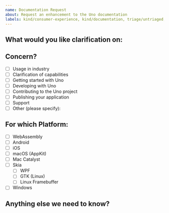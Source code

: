```yaml
---
name: Documentation Request
about: Request an enhancement to the Uno documentation
labels: kind/consumer-experience, kind/documentation, triage/untriaged, difficulty/tbd
---
```


<!-- Please only use this template for submitting documentation requests -->

## What would you like clarification on:

## Concern?

- [ ] Usage in industry
- [ ] Clarification of capabilities
- [ ] Getting started with Uno
- [ ] Developing with Uno
- [ ] Contributing to the Uno project
- [ ] Publishing your application
- [ ] Support
- [ ] Other (please specify):

## For which Platform:

- [ ] WebAssembly
- [ ] Android
- [ ] iOS
- [ ] macOS (AppKit)
- [ ] Mac Catalyst
- [ ] Skia
  - [ ] WPF
  - [ ] GTK (Linux)
  - [ ] Linux Framebuffer
- [ ] Windows

## Anything else we need to know?

<!-- We would love to know of any friction, apart from knowledge, that prevented you from sending in a pull-request -->

